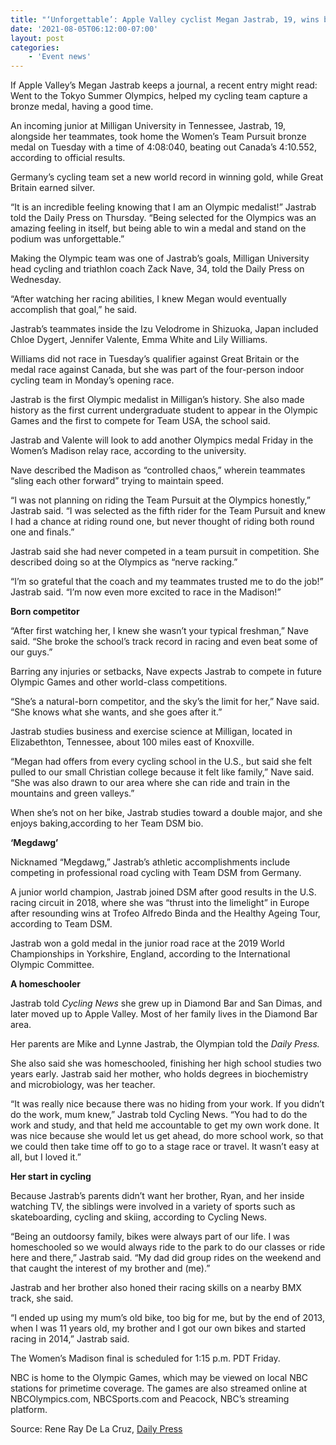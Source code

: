 ```yaml
---
title: "‘Unforgettable’: Apple Valley cyclist Megan Jastrab, 19, wins bronze medal in Olympics debut"
date: '2021-08-05T06:12:00-07:00'
layout: post
categories:
    - 'Event news'
---
```


If Apple Valley’s Megan Jastrab keeps a journal, a recent entry might read: Went to the Tokyo Summer Olympics, helped my cycling team capture a bronze medal, having a good time.

An incoming junior at Milligan University in Tennessee, Jastrab, 19, alongside her teammates, took home the Women’s Team Pursuit bronze medal on Tuesday with a time of 4:08:040, beating out Canada’s 4:10.552, according to official results.

Germany’s cycling team set a new world record in winning gold, while Great Britain earned silver.

“It is an incredible feeling knowing that I am an Olympic medalist!” Jastrab told the Daily Press on Thursday. “Being selected for the Olympics was an amazing feeling in itself, but being able to win a medal and stand on the podium was unforgettable.”

Making the Olympic team was one of Jastrab’s goals, Milligan University head cycling and triathlon coach Zack Nave, 34, told the Daily Press on Wednesday.

“After watching her racing abilities, I knew Megan would eventually accomplish that goal,” he said.

Jastrab’s teammates inside the Izu Velodrome in Shizuoka, Japan included Chloe Dygert, Jennifer Valente, Emma White and Lily Williams.

Williams did not race in Tuesday’s qualifier against Great Britain or the medal race against Canada, but she was part of the four-person indoor cycling team in Monday’s opening race.

Jastrab is the first Olympic medalist in Milligan’s history. She also made history as the first current undergraduate student to appear in the Olympic Games and the first to compete for Team USA, the school said.

Jastrab and Valente will look to add another Olympics medal Friday in the Women’s Madison relay race, according to the university.

Nave described the Madison as “controlled chaos,” wherein teammates “sling each other forward” trying to maintain speed.

“I was not planning on riding the Team Pursuit at the Olympics honestly,” Jastrab said. “I was selected as the fifth rider for the Team Pursuit and knew I had a chance at riding round one, but never thought of riding both round one and finals.”

Jastrab said she had never competed in a team pursuit in competition. She described doing so at the Olympics as “nerve racking.”

“I’m so grateful that the coach and my teammates trusted me to do the job!” Jastrab said. “I’m now even more excited to race in the Madison!”

**Born competitor**

“After first watching her, I knew she wasn’t your typical freshman,” Nave said. “She broke the school’s track record in racing and even beat some of our guys.”

Barring any injuries or setbacks, Nave expects Jastrab to compete in future Olympic Games and other world-class competitions.

“She’s a natural-born competitor, and the sky’s the limit for her,” Nave said. “She knows what she wants, and she goes after it.”

Jastrab studies business and exercise science at Milligan, located in Elizabethton, Tennessee, about 100 miles east of Knoxville.

“Megan had offers from every cycling school in the U.S., but said she felt pulled to our small Christian college because it felt like family,” Nave said. “She was also drawn to our area where she can ride and train in the mountains and green valleys.”

When she’s not on her bike, Jastrab studies toward a double major, and she enjoys baking,according to her Team DSM bio.

**‘Megdawg’**

Nicknamed “Megdawg,” Jastrab’s athletic accomplishments include competing in professional road cycling with Team DSM from Germany.

A junior world champion, Jastrab joined DSM after good results in the U.S. racing circuit in 2018, where she was “thrust into the limelight” in Europe after resounding wins at Trofeo Alfredo Binda and the Healthy Ageing Tour, according to Team DSM.

Jastrab won a gold medal in the junior road race at the 2019 World Championships in Yorkshire, England, according to the International Olympic Committee.

**A homeschooler**

Jastrab told *Cycling News* she grew up in Diamond Bar and San Dimas, and later moved up to Apple Valley. Most of her family lives in the Diamond Bar area.

Her parents are Mike and Lynne Jastrab, the Olympian told the *Daily Press.*

She also said she was homeschooled, finishing her high school studies two years early. Jastrab said her mother, who holds degrees in biochemistry and microbiology, was her teacher.

“It was really nice because there was no hiding from your work. If you didn’t do the work, mum knew,” Jastrab told Cycling News. “You had to do the work and study, and that held me accountable to get my own work done. It was nice because she would let us get ahead, do more school work, so that we could then take time off to go to a stage race or travel. It wasn’t easy at all, but I loved it.”

**Her start in cycling**

Because Jastrab’s parents didn’t want her brother, Ryan, and her inside watching TV, the siblings were involved in a variety of sports such as skateboarding, cycling and skiing, according to Cycling News.

“Being an outdoorsy family, bikes were always part of our life. I was homeschooled so we would always ride to the park to do our classes or ride here and there,” Jastrab said. “My dad did group rides on the weekend and that caught the interest of my brother and (me).”

Jastrab and her brother also honed their racing skills on a nearby BMX track, she said.

“I ended up using my mum’s old bike, too big for me, but by the end of 2013, when I was 11 years old, my brother and I got our own bikes and started racing in 2014,” Jastrab said.

The Women’s Madison final is scheduled for 1:15 p.m. PDT Friday.

NBC is home to the Olympic Games, which may be viewed on local NBC stations for primetime coverage. The games are also streamed online at NBCOlympics.com, NBCSports.com and Peacock, NBC’s streaming platform.

Source: Rene Ray De La Cruz, [Daily Press](https://www.vvdailypress.com/story/sports/olympics/2021/08/05/apple-valley-cyclist-megan-jastrab-19-wins-bronze-medal-olympic-debut/5491674001/)
